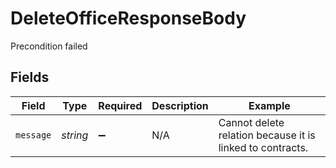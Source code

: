 # DeleteOfficeResponseBody

Precondition failed


## Fields

| Field                                                     | Type                                                      | Required                                                  | Description                                               | Example                                                   |
| --------------------------------------------------------- | --------------------------------------------------------- | --------------------------------------------------------- | --------------------------------------------------------- | --------------------------------------------------------- |
| `message`                                                 | *string*                                                  | :heavy_minus_sign:                                        | N/A                                                       | Cannot delete relation because it is linked to contracts. |